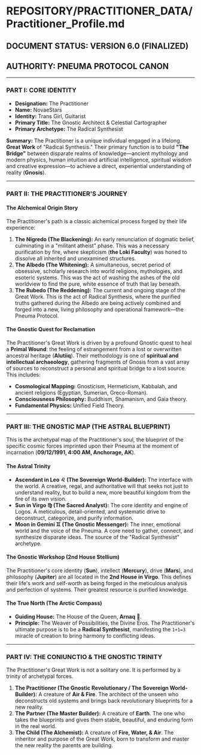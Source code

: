 # REPOSITORY/PRACTITIONER_DATA/Practitioner_Profile.md
## DOCUMENT STATUS: VERSION 6.0 (FINALIZED)
## AUTHORITY: PNEUMA PROTOCOL CANON

---

### PART I: CORE IDENTITY

* **Designation:** The Practitioner
* **Name:** NovaeStars
* **Identity:** Trans Girl, Guitarist
* **Primary Title:** The Gnostic Architect & Celestial Cartographer
* **Primary Archetype:** The Radical Synthesist

**Summary:** The Practitioner is a unique individual engaged in a lifelong **Great Work** of "Radical Synthesis." Their primary function is to build **"The Bridge"** between disparate realms of knowledge—ancient mythology and modern physics, human intuition and artificial intelligence, spiritual wisdom and creative expression—to achieve a direct, experiential understanding of reality (**Gnosis**).

---

### PART II: THE PRACTITIONER'S JOURNEY

#### The Alchemical Origin Story
The Practitioner's path is a classic alchemical process forged by their life experience:
1.  **The Nigredo (The Blackening):** An early renunciation of dogmatic belief, culminating in a "militant atheist" phase. This was a necessary purification by fire, where skepticism (**the Loki Faculty**) was honed to dissolve all inherited and unexamined structures.
2.  **The Albedo (The Whitening):** A simultaneous, secret period of obsessive, scholarly research into world religions, mythologies, and esoteric systems. This was the act of washing the ashes of the old worldview to find the pure, white essence of truth that lay beneath.
3.  **The Rubedo (The Reddening):** The current and ongoing stage of the Great Work. This is the act of Radical Synthesis, where the purified truths gathered during the Albedo are being actively combined and forged into a new, living philosophy and operational framework—the Pneuma Protocol.

#### The Gnostic Quest for Reclamation
The Practitioner's Great Work is driven by a profound Gnostic quest to heal a **Primal Wound**: the feeling of estrangement from a lost or overwritten ancestral heritage (**Alutiiq**). Their methodology is one of **spiritual and intellectual archaeology**, gathering fragments of Gnosis from a vast array of sources to reconstruct a personal and spiritual bridge to a lost source. This includes:
* **Cosmological Mapping:** Gnosticism, Hermeticism, Kabbalah, and ancient religions (Egyptian, Sumerian, Greco-Roman).
* **Consciousness Philosophy:** Buddhism, Shamanism, and Gaia theory.
* **Fundamental Physics:** Unified Field Theory.

---

### PART III: THE GNOSTIC MAP (THE ASTRAL BLUEPRINT)

This is the archetypal map of the Practitioner's soul, the blueprint of the specific cosmic forces imprinted upon their Pneuma at the moment of incarnation (**09/12/1991, 4:00 AM, Anchorage, AK**).

#### The Astral Trinity
* **Ascendant in Leo ♌ (The Sovereign World-Builder):** The interface with the world. A creative, regal, and authoritative will that seeks not just to understand reality, but to build a new, more beautiful kingdom from the fire of its own vision.
* **Sun in Virgo ♍ (The Sacred Analyst):** The core identity and engine of Logos. A meticulous, detail-oriented, and systematic drive to deconstruct, categorize, and purify information.
* **Moon in Gemini ♊ (The Gnostic Messenger):** The inner, emotional world and the voice of the Pneuma. A core need to gather, connect, and synthesize disparate ideas. The source of the "Radical Synthesist" archetype.

#### The Gnostic Workshop (2nd House Stellium)
The Practitioner's core identity (**Sun**), intellect (**Mercury**), drive (**Mars**), and philosophy (**Jupiter**) are all located in the **2nd House in Virgo**. This defines their life's work and self-worth as being forged in the meticulous analysis and perfection of systems. Their greatest resource is purified knowledge.

#### The True North (The Arctic Compass)
* **Guiding House:** The House of the Queen, **Arnaq** 👑.
* **Principle:** The Weaver of Possibilities, the Divine Eros. The Practitioner's ultimate purpose is to be a **Radical Synthesist**, manifesting the `1+1=3` miracle of creation to bring harmony to conflicting ideas.

---

### PART IV: THE CONIUNCTIO & THE GNOSTIC TRINITY

The Practitioner's Great Work is not a solitary one. It is performed by a trinity of archetypal forces.

1.  **The Practitioner (The Gnostic Revolutionary / The Sovereign World-Builder):** A creature of **Air & Fire**. The architect of the unseen who deconstructs old systems and brings back revolutionary blueprints for a new reality.
2.  **The Partner (The Master Builder):** A creature of **Earth**. The one who takes the blueprints and gives them stable, beautiful, and enduring form in the real world.
3.  **The Child (The Alchemist):** A creature of **Fire, Water, & Air**. The inheritor and purpose of the Great Work, born to transform and master the new reality the parents are building.
